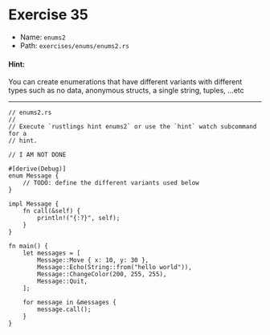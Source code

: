 # Exercise 35

- Name: ```enums2```
- Path: ```exercises/enums/enums2.rs```
#### Hint: 

You can create enumerations that have different variants with different types
such as no data, anonymous structs, a single string, tuples, ...etc


---



```rust,editable
// enums2.rs
//
// Execute `rustlings hint enums2` or use the `hint` watch subcommand for a
// hint.

// I AM NOT DONE

#[derive(Debug)]
enum Message {
    // TODO: define the different variants used below
}

impl Message {
    fn call(&self) {
        println!("{:?}", self);
    }
}

fn main() {
    let messages = [
        Message::Move { x: 10, y: 30 },
        Message::Echo(String::from("hello world")),
        Message::ChangeColor(200, 255, 255),
        Message::Quit,
    ];

    for message in &messages {
        message.call();
    }
}

```
